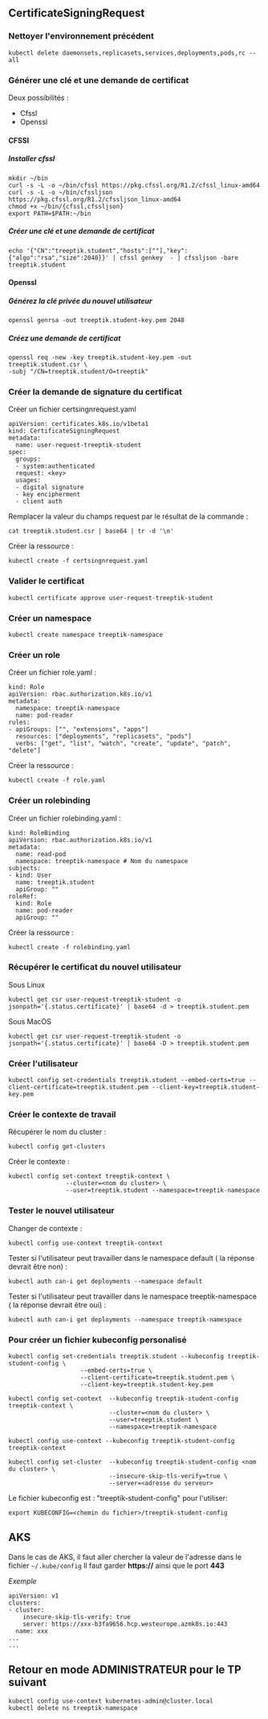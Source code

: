 ## CertificateSigningRequest

### Nettoyer l'environnement précédent

`kubectl delete daemonsets,replicasets,services,deployments,pods,rc --all`

### Générer une clé et une demande de certificat

Deux possibilités :
- Cfssl
- Openssl

#### CFSSl

##### Installer cfssl

```
mkdir ~/bin
curl -s -L -o ~/bin/cfssl https://pkg.cfssl.org/R1.2/cfssl_linux-amd64
curl -s -L -o ~/bin/cfssljson https://pkg.cfssl.org/R1.2/cfssljson_linux-amd64
chmod +x ~/bin/{cfssl,cfssljson}
export PATH=$PATH:~/bin
```

##### Créer une clé et une demande de certificat

```
echo '{"CN":"treeptik.student","hosts":[""],"key":{"algo":"rsa","size":2048}}' | cfssl genkey  - | cfssljson -bare treeptik.student
```

#### Openssl

##### Générez la clé privée du nouvel utilisateur

```
openssl genrsa -out treeptik.student-key.pem 2048
```

##### Créez une demande de certificat

```
openssl req -new -key treeptik.student-key.pem -out treeptik.student.csr \
-subj "/CN=treeptik.student/O=treeptik"
```

### Créer la demande de signature du certificat

Créer un fichier certsingnrequest.yaml
```
apiVersion: certificates.k8s.io/v1beta1
kind: CertificateSigningRequest
metadata:
  name: user-request-treeptik-student
spec:
  groups:
  - system:authenticated
  request: <key>
  usages:
  - digital signature
  - key encipherment
  - client auth
```

Remplacer la valeur du champs request par le résultat de la commande :
```
cat treeptik.student.csr | base64 | tr -d '\n'
```

Créer la ressource :
```
kubectl create -f certsingnrequest.yaml
```

### Valider le certificat

```
kubectl certificate approve user-request-treeptik-student
```

### Créer un namespace

```
kubectl create namespace treeptik-namespace
```

### Créer un role

Créer un fichier role.yaml :
```
kind: Role
apiVersion: rbac.authorization.k8s.io/v1
metadata:
  namespace: treeptik-namespace
  name: pod-reader
rules:
- apiGroups: ["", "extensions", "apps"]
  resources: ["deployments", "replicasets", "pods"]
  verbs: ["get", "list", "watch", "create", "update", "patch", "delete"]
```

Créer la ressource :
```
kubectl create -f role.yaml
```

### Créer un rolebinding

Créer un fichier rolebinding.yaml :
```
kind: RoleBinding
apiVersion: rbac.authorization.k8s.io/v1
metadata:
  name: read-pod
  namespace: treeptik-namespace # Nom du namespace
subjects:
- kind: User
  name: treeptik.student
  apiGroup: ""
roleRef:
  kind: Role
  name: pod-reader
  apiGroup: ""
```

Créer la ressource :
```
kubectl create -f rolebinding.yaml
```

### Récupérer le certificat du nouvel utilisateur

Sous Linux
```
kubectl get csr user-request-treeptik-student -o jsonpath='{.status.certificate}' | base64 -d > treeptik.student.pem
```

Sous MacOS
```
kubectl get csr user-request-treeptik-student -o jsonpath='{.status.certificate}' | base64 -D > treeptik.student.pem
```


### Créer l'utilisateur

```
kubectl config set-credentials treeptik.student --embed-certs=true --client-certificate=treeptik.student.pem --client-key=treeptik.student-key.pem
```

### Créer le contexte de travail

Récupérer le nom du cluster :
```
kubectl config get-clusters
```

Créer le contexte :
```
kubectl config set-context treeptik-context \
                --cluster=<nom du cluster> \
                --user=treeptik.student --namespace=treeptik-namespace
```

### Tester le nouvel utilisateur

Changer de contexte :
```
kubectl config use-context treeptik-context
```

Tester si l'utilisateur peut travailler dans le namespace default ( la réponse devrait être non) :
```
kubectl auth can-i get deployments --namespace default
```

Tester si l'utilisateur peut travailler dans le namespace treeptik-namespace ( la réponse devrait être oui) :
```
kubectl auth can-i get deployments --namespace treeptik-namespace
```

### Pour créer un fichier kubeconfig personalisé

```
kubectl config set-credentials treeptik.student --kubeconfig treeptik-student-config \
                    --embed-certs=true \
                    --client-certificate=treeptik.student.pem \
                    --client-key=treeptik.student-key.pem
```

```
kubectl config set-context  --kubeconfig treeptik-student-config treeptik-context \
                            --cluster=<nom du cluster> \
                            --user=treeptik.student \
                            --namespace=treeptik-namespace
```

```
kubectl config use-context --kubeconfig treeptik-student-config treeptik-context
```

```
kubectl config set-cluster  --kubeconfig treeptik-student-config <nom du cluster> \
                            --insecure-skip-tls-verify=true \
                            --server=<adresse du serveur>
```

Le fichier kubeconfig est : "treeptik-student-config" pour l'utiliser:
```
export KUBECONFIG=<chemin du fichier>/treeptik-student-config
```

## AKS

Dans le cas de AKS, il faut aller chercher la valeur de l'adresse dans le fichier `~/.kube/config`
Il faut garder **https://** ainsi que le port **443**

*Exemple*
```
apiVersion: v1
clusters:
- cluster:
    insecure-skip-tls-verify: true
    server: https://xxx-b3fa9656.hcp.westeurope.azmk8s.io:443
  name: xxx
...
...
```

## Retour en mode ADMINISTRATEUR pour le TP suivant

```
kubectl config use-context kubernetes-admin@cluster.local
kubectl delete ns treeptik-namespace
```
